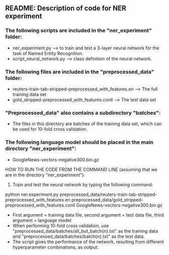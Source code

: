 README: Description of code for NER experiment
----------------------------------------------------------------

### The following scripts are included in the "ner_experiment" folder:
- ner_experiment.py --> to train and test a 3-layer neural network for the task of Named Entity Recognition.
- script_neural_network.py --> class definition of the neural network.

### The following files are included in the "preprocessed_data" folder:
- reuters-train-tab-stripped-preprocessed_with_features.en --> The full training data set
- gold_stripped-preprocessed_with_features.conll --> The test data set

### "Preprocessed_data" also contains a subdirectory "batches":
- The files in this directory are batches of the training data set, which can be used for 10-fold cross validation.

### The following language model should be placed in the main directory "ner_experiment":
- GoogleNews-vectors-negative300.bin.gz

HOW TO RUN THE CODE FROM THE COMMAND LINE (assuming that we are in the directory "ner_experiment"):

1) Train and test the neural network by typing the following command:

python ner.experiment.py preprocessed_data/reuters-train-tab-stripped-preprocessed_with_features.en preprocessed_data/gold_stripped-preprocessed_with_features.conll GoogleNews-vectors-negative300.bin.gz

- First argument = training data file, second argument = test data file, third argument = language model
- When performing 10-fold cross validation, use "preprocessed_data/batches/all_but_batch{n}.txt" as the training data and "preprocessed_data/batches/batch{n}.txt" as the test data.
- The script gives the performance of the network, resulting from different hyperparameter combinations, as output.
